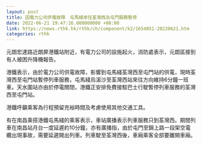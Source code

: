 ```yaml
---
layout: post
title: 因電力公司供電故障　屯馬綫來往荃灣西及屯門服務暫停
date: 2022-06-21 19:47:16.000000000 +08:00
link: https://news.rthk.hk/rthk/ch/component/k2/1654051-20220621.htm
categories: rthk
---
```


元朗宏達路近朗屏港鐵站附近，有電力公司的設施起火，消防處表示，元朗區接到有人被困升降機報告。

港鐵表示，由於電力公司供電故障，影響到屯馬綫荃灣西至屯門站的供電，現時荃灣西至屯門站暫停列車服務，屯馬綫烏溪沙至荃灣西站來往方向維持6分鐘一班車。天水圍站亦由於停電關閉，港鐵正安排免費接駁巴士行駛暫停列車服務的荃灣西至屯門站。

港鐵呼籲乘客為行程預留充裕時間及考慮使用其他交通工具。

有在南昌乘搭港鐵屯馬綫的乘客表示，車站廣播表示列車服務只到荃灣西。期間列車在南昌站月台一度延遲約10分鐘，亦有廣播指，由於屯門至錦上路一段架空電纜出現事故，需要延遲開出列車。列車駛至荃灣西後，車廂乘客全部要離開車廂。
